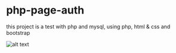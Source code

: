 # php-page-auth
this project is a test with php and mysql, using php, html &amp; css and bootstrap

![alt text](https://github.com/MateusArenas/php-page-auth/blob/main/show.gif "Logo Title Text 1")
